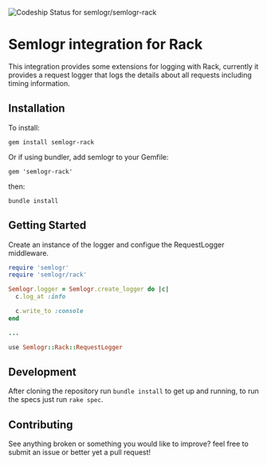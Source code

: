 ![Codeship Status for semlogr/semlogr-rack](https://codeship.com/projects/dbabb960-15e2-0136-f3e7-6691f5d61ed9/status?branch=master)

# Semlogr integration for Rack

This integration provides some extensions for logging with Rack, currently it provides a request logger
that logs the details about all requests including timing information.

## Installation

To install:

    gem install semlogr-rack

Or if using bundler, add semlogr to your Gemfile:

    gem 'semlogr-rack'

then:

    bundle install

## Getting Started

Create an instance of the logger and configue the RequestLogger middleware.

```ruby
require 'semlogr'
require 'semlogr/rack'

Semlogr.logger = Semlogr.create_logger do |c|
  c.log_at :info

  c.write_to :console
end

...

use Semlogr::Rack::RequestLogger
```

## Development

After cloning the repository run `bundle install` to get up and running, to run the specs just run `rake spec`.

## Contributing

See anything broken or something you would like to improve? feel free to submit an issue or better yet a pull request!
